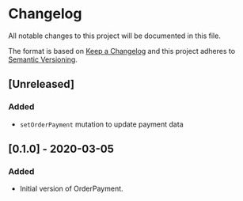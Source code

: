 # Changelog

All notable changes to this project will be documented in this file.

The format is based on [Keep a Changelog](http://keepachangelog.com/en/1.0.0/)
and this project adheres to [Semantic Versioning](http://semver.org/spec/v2.0.0.html).

## [Unreleased]
### Added
- `setOrderPayment` mutation to update payment data

## [0.1.0] - 2020-03-05
### Added
- Initial version of OrderPayment.
